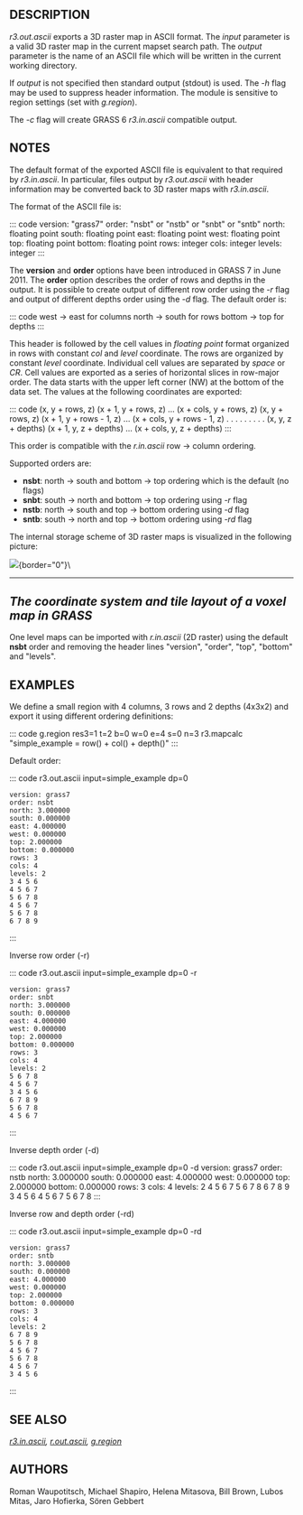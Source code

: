 ## DESCRIPTION

*r3.out.ascii* exports a 3D raster map in ASCII format. The *input*
parameter is a valid 3D raster map in the current mapset search path.
The *output* parameter is the name of an ASCII file which will be
written in the current working directory.

If *output* is not specified then standard output (stdout) is used. The
*-h* flag may be used to suppress header information. The module is
sensitive to region settings (set with *g.region*).

The *-c* flag will create GRASS 6 *r3.in.ascii* compatible output.

## NOTES

The default format of the exported ASCII file is equivalent to that
required by *r3.in.ascii*. In particular, files output by *r3.out.ascii*
with header information may be converted back to 3D raster maps with
*r3.in.ascii*.

The format of the ASCII file is:

::: code
    version: "grass7"
    order:   "nsbt" or "nstb" or "snbt" or "sntb"
    north:   floating point
    south:   floating point
    east:    floating point
    west:    floating point
    top:     floating point
    bottom:  floating point
    rows:    integer
    cols:    integer
    levels:  integer
:::

The **version** and **order** options have been introduced in GRASS 7 in
June 2011. The **order** option describes the order of rows and depths
in the output. It is possible to create output of different row order
using the *-r* flag and output of different depths order using the *-d*
flag. The default order is:

::: code
    west -> east for columns
    north -> south for rows
    bottom -> top for depths
:::

This header is followed by the cell values in *floating point* format
organized in rows with constant *col* and *level* coordinate. The rows
are organized by constant *level* coordinate. Individual cell values are
separated by *space* or *CR*. Cell values are exported as a series of
horizontal slices in row-major order. The data starts with the upper
left corner (NW) at the bottom of the data set. The values at the
following coordinates are exported:

::: code
    (x, y + rows,     z) (x + 1, y + rows,     z) ... (x + cols, y + rows,     z)
    (x, y + rows,     z) (x + 1, y + rows - 1, z) ... (x + cols, y + rows - 1, z)
              .                     .                                .
              .                     .                                .
              .                     .                                .
    (x, y,   z + depths) (x + 1, y,   z + depths) ... (x + cols, y,   z + depths)
:::

This order is compatible with the *r.in.ascii* row -\> column ordering.

Supported orders are:

-   **nsbt**: north -\> south and bottom -\> top ordering which is the
    default (no flags)
-   **snbt**: south -\> north and bottom -\> top ordering using *-r*
    flag
-   **nstb**: north -\> south and top -\> bottom ordering using *-d*
    flag
-   **sntb**: south -\> north and top -\> bottom ordering using *-rd*
    flag

The internal storage scheme of 3D raster maps is visualized in the
following picture:

![](raster3d_layout.png){border="0"}\

  -----------------------------------------------------------------
  *The coordinate system and tile layout of a voxel map in GRASS*
  -----------------------------------------------------------------

One level maps can be imported with *r.in.ascii* (2D raster) using the
default **nsbt** order and removing the header lines \"version\",
\"order\", \"top\", \"bottom\" and \"levels\".

## EXAMPLES

We define a small region with 4 columns, 3 rows and 2 depths (4x3x2) and
export it using different ordering definitions:

::: code
    g.region res3=1 t=2 b=0 w=0 e=4 s=0 n=3
    r3.mapcalc "simple_example = row() + col() + depth()"
:::

Default order:

::: code
    r3.out.ascii input=simple_example dp=0

    version: grass7
    order: nsbt
    north: 3.000000
    south: 0.000000
    east: 4.000000
    west: 0.000000
    top: 2.000000
    bottom: 0.000000
    rows: 3
    cols: 4
    levels: 2
    3 4 5 6
    4 5 6 7
    5 6 7 8
    4 5 6 7
    5 6 7 8
    6 7 8 9
:::

Inverse row order (-r)

::: code
    r3.out.ascii input=simple_example dp=0 -r

    version: grass7
    order: snbt
    north: 3.000000
    south: 0.000000
    east: 4.000000
    west: 0.000000
    top: 2.000000
    bottom: 0.000000
    rows: 3
    cols: 4
    levels: 2
    5 6 7 8
    4 5 6 7
    3 4 5 6
    6 7 8 9
    5 6 7 8
    4 5 6 7
:::

Inverse depth order (-d)

::: code
    r3.out.ascii input=simple_example dp=0 -d
    version: grass7
    order: nstb
    north: 3.000000
    south: 0.000000
    east: 4.000000
    west: 0.000000
    top: 2.000000
    bottom: 0.000000
    rows: 3
    cols: 4
    levels: 2
    4 5 6 7
    5 6 7 8
    6 7 8 9
    3 4 5 6
    4 5 6 7
    5 6 7 8
:::

Inverse row and depth order (-rd)

::: code
    r3.out.ascii input=simple_example dp=0 -rd

    version: grass7
    order: sntb
    north: 3.000000
    south: 0.000000
    east: 4.000000
    west: 0.000000
    top: 2.000000
    bottom: 0.000000
    rows: 3
    cols: 4
    levels: 2
    6 7 8 9
    5 6 7 8
    4 5 6 7
    5 6 7 8
    4 5 6 7
    3 4 5 6
:::

## SEE ALSO

*[r3.in.ascii](r3.in.ascii.html), [r.out.ascii](r.out.ascii.html),
[g.region](g.region.html)*

## AUTHORS

Roman Waupotitsch, Michael Shapiro, Helena Mitasova, Bill Brown, Lubos
Mitas, Jaro Hofierka, Sören Gebbert
